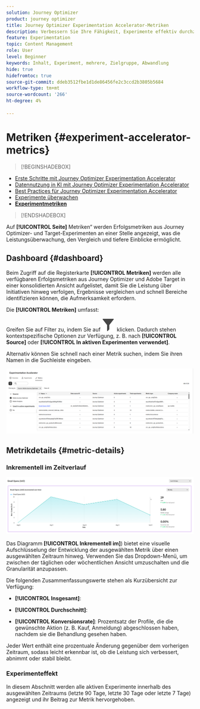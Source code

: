 ```yaml
---
solution: Journey Optimizer
product: journey optimizer
title: Journey Optimizer Experimentation Accelerator-Metriken
description: Verbessern Sie Ihre Fähigkeit, Experimente effektiv durchzuführen und Erkenntnisse zu gewinnen
feature: Experimentation
topic: Content Management
role: User
level: Beginner
keywords: Inhalt, Experiment, mehrere, Zielgruppe, Abwandlung
hide: true
hidefromtoc: true
source-git-commit: ddeb3512fbe1d1de86456fe2c3ccd2b3805b5684
workflow-type: tm+mt
source-wordcount: '266'
ht-degree: 4%

---
```


# Metriken {#experiment-accelerator-metrics}

>[!BEGINSHADEBOX]

* [Erste Schritte mit Journey Optimizer Experimentation Accelerator](experiment-accelerator.md)
* [Datennutzung in KI mit Journey Optimizer Experimentation Accelerator](experiment-accelerator-security.md)
* [Best Practices für Journey Optimizer Experimentation Accelerator](experiment-accelerator-best-practices.md)
* [Experimente überwachen](experiment-accelerator-monitor.md)
* **[Experimentmetriken](experiment-accelerator-metrics.md)**

>[!ENDSHADEBOX]

Auf **[!UICONTROL Seite]** Metriken“ werden Erfolgsmetriken aus Journey Optimizer- und Target-Experimenten an einer Stelle angezeigt, was die Leistungsüberwachung, den Vergleich und tiefere Einblicke ermöglicht.

## Dashboard {#dashboard}

Beim Zugriff auf die Registerkarte **[!UICONTROL Metriken]** werden alle verfügbaren Erfolgsmetriken aus Journey Optimizer und Adobe Target in einer konsolidierten Ansicht aufgelistet, damit Sie die Leistung über Initiativen hinweg verfolgen, Ergebnisse vergleichen und schnell Bereiche identifizieren können, die Aufmerksamkeit erfordern.

Die **[!UICONTROL Metriken]** umfasst:

Greifen Sie auf Filter zu, indem Sie auf ![](assets/do-not-localize/Smock_Filter_18_N.svg) klicken. Dadurch stehen kontextspezifische Optionen zur Verfügung, z. B. nach **[!UICONTROL Source]** oder **[!UICONTROL In aktiven Experimenten verwendet]**.

Alternativ können Sie schnell nach einer Metrik suchen, indem Sie ihren Namen in die Suchleiste eingeben.

![](assets/experiment-monitor-metrics.png)

## Metrikdetails {#metric-details}

### Inkrementell im Zeitverlauf

![](assets/experiment-monitor-metrics-2.png)

Das Diagramm **[!UICONTROL Inkrementell im]**) bietet eine visuelle Aufschlüsselung der Entwicklung der ausgewählten Metrik über einen ausgewählten Zeitraum hinweg. Verwenden Sie das Dropdown-Menü, um zwischen der täglichen oder wöchentlichen Ansicht umzuschalten und die Granularität anzupassen.

Die folgenden Zusammenfassungswerte stehen als Kurzübersicht zur Verfügung:

* **[!UICONTROL Insgesamt]**:

* **[!UICONTROL Durchschnitt]**:

* **[!UICONTROL Konversionsrate]**: Prozentsatz der Profile, die die gewünschte Aktion (z. B. Kauf, Anmeldung) abgeschlossen haben, nachdem sie die Behandlung gesehen haben.

Jeder Wert enthält eine prozentuale Änderung gegenüber dem vorherigen Zeitraum, sodass leicht erkennbar ist, ob die Leistung sich verbessert, abnimmt oder stabil bleibt.

### Experimenteffekt

In diesem Abschnitt werden alle aktiven Experimente innerhalb des ausgewählten Zeitraums (letzte 90 Tage, letzte 30 Tage oder letzte 7 Tage) angezeigt und ihr Beitrag zur Metrik hervorgehoben.

